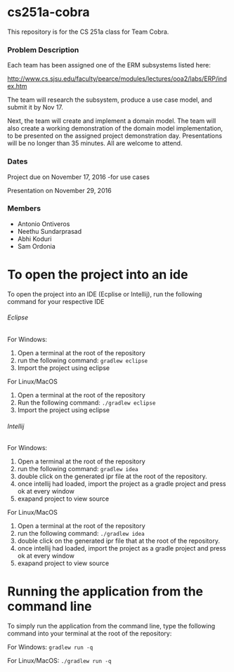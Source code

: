 # cs251a-cobra
This repository is for the CS 251a class for Team Cobra.

### Problem Description
Each team has been assigned one of the ERM subsystems listed here:

http://www.cs.sjsu.edu/faculty/pearce/modules/lectures/ooa2/labs/ERP/index.htm

The team will research the subsystem, produce a use case model, and submit it by Nov 17.

Next, the team will create and implement a domain model. The team will also create a working demonstration of the domain model implementation, to be presented on the assigned project demonstration day. Presentations will be no longer than 35 minutes. All are welcome to attend. 


### Dates

Project due on November 17, 2016 -for use cases

Presentation on November 29, 2016


### Members

* Antonio Ontiveros
* Neethu Sundarprasad
* Abhi Koduri
* Sam Ordonia

# To open the project into an ide

To open the project into an IDE (Ecplise or Intellij), run the following command for your respective IDE

######  Eclipse

For Windows:

1. Open a terminal at the root of the repository
2. run the following command:
```gradlew eclipse```
3. Import the project using eclipse

For Linux/MacOS

1. Open a terminal at the root of the repository
2. Run the following command:
```./gradlew eclipse```
3. Import the project using eclipse



###### Intellij


For Windows:

1. Open a terminal at the root of the repository
2. run the following command:
```gradlew idea```
3. double click on the generated ipr file at the root of the repository.
4. once intellij had loaded, import the project as a gradle project and press ok at every window
5. exapand project to view source

For Linux/MacOS

1. Open a terminal at the root of the repository
2. run the following command:
```./gradlew idea```
3. double click on the generated ipr file that at the root of the repository.
4. once intellij had loaded, import the project as a gradle project and press ok at every window
5. exapand project to view source

# Running the application from the command line

To simply run the application from the command line, type the following command into your
terminal at the root of the repository:

For Windows:
```gradlew run -q```


For Linux/MacOS:
```./gradlew run -q```

